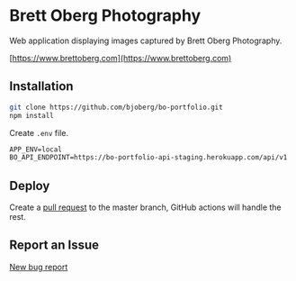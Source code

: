 # Brett Oberg Photography

Web application displaying images captured by Brett Oberg Photography.

[https://www.brettoberg.com](https://www.brettoberg.com)

## Installation

```bash
git clone https://github.com/bjoberg/bo-portfolio.git
npm install
```

Create `.env` file.

```txt
APP_ENV=local
BO_API_ENDPOINT=https://bo-portfolio-api-staging.herokuapp.com/api/v1
```

## Deploy

Create a [pull request](https://github.com/bjoberg/bo-portfolio/pulls) to the master branch, GitHub actions will handle the rest.

## Report an Issue

[New bug report](https://github.com/bjoberg/bo-portfolio/issues)
